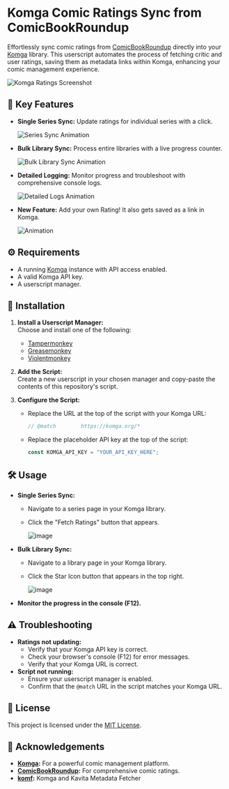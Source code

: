 # Komga Comic Ratings Sync from ComicBookRoundup

Effortlessly sync comic ratings from [ComicBookRoundup](https://comicbookroundup.com/) directly into your [Komga](https://komga.org/) library. This userscript automates the process of fetching critic and user ratings, saving them as metadata links within Komga, enhancing your comic management experience.

![Komga Ratings Screenshot](https://github.com/user-attachments/assets/24f791ad-dc5f-442a-9c50-5c6efb1afd4f)

## 🚀 Key Features

* **Single Series Sync:** Update ratings for individual series with a click.
  
     ![Series Sync Animation](https://github.com/user-attachments/assets/90ca0b12-673a-4828-88be-fe11495196f2)
* **Bulk Library Sync:** Process entire libraries with a live progress counter.
  
     ![Bulk Library Sync Animation](https://github.com/user-attachments/assets/351cdb2a-3c95-4141-b099-130ad11c1902)
* **Detailed Logging:** Monitor progress and troubleshoot with comprehensive console logs.
  
     ![Detailed Logs Animation](https://github.com/user-attachments/assets/2a438b07-5062-4f81-b3b1-d42bc8e4f328)
* **New Feature:** Add your own Rating! It also gets saved as a link in Komga.

     ![Animation](https://github.com/user-attachments/assets/55ffe7c9-4a27-4600-bcc8-7887ee634e93)

## ⚙️ Requirements

* A running [Komga](https://komga.org/) instance with API access enabled.
* A valid Komga API key.
* A userscript manager.
  
## 🔧 Installation

1. **Install a Userscript Manager:**  
   Choose and install one of the following:
   - [Tampermonkey](https://www.tampermonkey.net/)
   - [Greasemonkey](https://addons.mozilla.org/en-US/firefox/addon/greasemonkey/)
   - [Violentmonkey](https://violentmonkey.github.io/)

2. **Add the Script:**  
   Create a new userscript in your chosen manager and copy-paste the contents of this repository's script.

3. **Configure the Script:**
   - Replace the URL at the top of the script with your Komga URL:
     ```js
     // @match        https://komga.org/*
     ```
   - Replace the placeholder API key at the top of the script:
     ```js
     const KOMGA_API_KEY = "YOUR_API_KEY_HERE";
     ```

## 🛠️ Usage

* **Single Series Sync:**
    * Navigate to a series page in your Komga library.
    * Click the "Fetch Ratings" button that appears.
      
       ![image](https://github.com/user-attachments/assets/5165aaa3-51eb-4702-b0c6-21c1d4a36b1b)

* **Bulk Library Sync:**
    * Navigate to a library page in your Komga library.
    * Click the Star Icon button that appears in the top right.
      
       ![image](https://github.com/user-attachments/assets/8d6db02d-dce7-4099-b8b5-cf3db9df5aa5)

* **Monitor the progress in the console (F12).**

## ⚠️ Troubleshooting

* **Ratings not updating:**
    * Verify that your Komga API key is correct.
    * Check your browser's console (F12) for error messages.
    * Verify that your Komga URL is correct.
* **Script not running:**
    * Ensure your userscript manager is enabled.
    * Confirm that the `@match` URL in the script matches your Komga URL.

## 📝 License

This project is licensed under the [MIT License](LICENSE).

## 🙏 Acknowledgements

* **[Komga](https://komga.org/):** For a powerful comic management platform.
* **[ComicBookRoundup](https://comicbookroundup.com/):** For comprehensive comic ratings.
* **[komf](https://github.com/Snd-R/komf):** Komga and Kavita Metadata Fetcher
